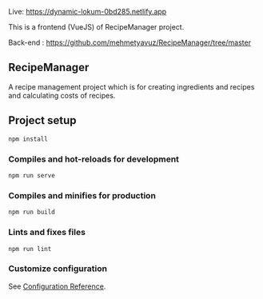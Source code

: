 Live: https://dynamic-lokum-0bd285.netlify.app

This is a frontend (VueJS) of RecipeManager project.

Back-end : https://github.com/mehmetyavuz/RecipeManager/tree/master

## RecipeManager
 A recipe management project which is for creating ingredients and recipes and calculating costs of recipes.


## Project setup
```
npm install
```

### Compiles and hot-reloads for development
```
npm run serve
```

### Compiles and minifies for production
```
npm run build
```

### Lints and fixes files
```
npm run lint
```

### Customize configuration
See [Configuration Reference](https://cli.vuejs.org/config/).
